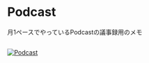 # Podcast

月1ペースでやっているPodcastの議事録用のメモ

##

[![Podcast](https://github.com/user-attachments/assets/1ae7c0f6-f201-453d-8e17-16e03b02e1dd)](https://youtube.com/playlist?list=PLL3VHi3SOiPs8j3EMUyJca2SOq3qZ6aMT&si=AHbj0H4UdDrub4V3)
